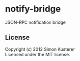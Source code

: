 # notify-bridge

JSON-RPC notification bridge

## License
Copyright (c) 2012 Simon Kusterer  
Licensed under the MIT license.
